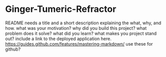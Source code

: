 # Ginger-Tumeric-Refractor
README needs a title and a short description explaining the what, why, and how. what was your motivation? why did you build this project? what problem does it solve? what did you learn? what makes you project stand out? 
include a link to the deployed application here.
https://guides.github.com/features/mastering-markdown/ use these for github?